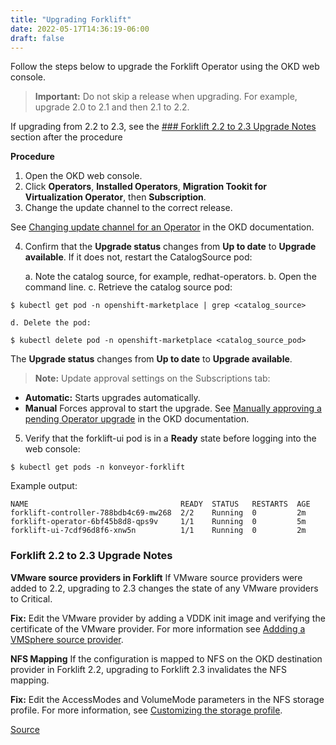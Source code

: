 ```yaml
---
title: "Upgrading Forklift"
date: 2022-05-17T14:36:19-06:00
draft: false
---
```

Follow the steps below to upgrade the Forklift Operator using the OKD web console.

> **Important:** Do not skip a release when upgrading.  For example, upgrade 2.0 to 2.1 and then 2.1 to 2.2.

If upgrading from 2.2 to 2.3, see the [### Forklift 2.2 to 2.3 Upgrade Notes](#Forklift-2.2-to-2.3-Upgrade-Notes) section after the procedure

**Procedure**
1. Open the OKD web console.
2. Click **Operators**, **Installed Operators**, **Migration Tookit for Virtualization Operator**, then **Subscription**.
3. Change the update channel to the correct release.

See [Changing update channel for an Operator](https://docs.okd.io/latest/operators/admin/olm-upgrading-operators.html#olm-changing-update-channel_olm-upgrading-operators) in the OKD documentation.

4. Confirm that the **Upgrade status** changes from **Up to date** to **Upgrade available**. If it does not, restart the CatalogSource pod:

    a. Note the catalog source, for example, redhat-operators.
    b. Open the command line.
    c. Retrieve the catalog source pod:
```
$ kubectl get pod -n openshift-marketplace | grep <catalog_source>
```
    d. Delete the pod:
```
$ kubectl delete pod -n openshift-marketplace <catalog_source_pod>
```
The **Upgrade status** changes from **Up to date** to **Upgrade available**.

> **Note:** Update approval settings on the Subscriptions tab:
* **Automatic:** Starts upgrades automatically.
* **Manual** Forces approval to start the upgrade. See [Manually approving a pending Operator upgrade](https://docs.okd.io/latest/operators/admin/olm-upgrading-operators.html#olm-approving-pending-upgrade_olm-upgrading-operators) in the OKD documentation.

5. Verify that the forklift-ui pod is in a **Ready** state before logging into the web console:
```
$ kubectl get pods -n konveyor-forklift
```
Example output:
```
NAME                                  READY  STATUS   RESTARTS  AGE
forklift-controller-788bdb4c69-mw268  2/2    Running  0         2m
forklift-operator-6bf45b8d8-qps9v     1/1    Running  0         5m
forklift-ui-7cdf96d8f6-xnw5n          1/1    Running  0         2m
```
### Forklift 2.2 to 2.3 Upgrade Notes
**VMware source providers in Forklift** If VMware source providers were added to 2.2, upgrading to 2.3 changes the state of any VMware providers to Critical.

**Fix:** Edit the VMware provider by adding a VDDK init image and verifying the certificate of the VMware provider. For more information see [Addding a VMSphere source provider](https://access.redhat.com/documentation/en-us/migration_toolkit_for_virtualization/2.2/html/installing_and_using_the_migration_toolkit_for_virtualization/migrating-vms-web-console#adding-source-provider_vmware).

**NFS Mapping**
If the configuration is mapped to NFS on the OKD destination provider in Forklift 2.2, upgrading to Forklift 2.3 invalidates the NFS mapping.

**Fix:** Edit the AccessModes and VolumeMode parameters in the NFS storage profile. For more information, see [Customizing the storage profile](https://access.redhat.com/documentation/en-us/openshift_container_platform/4.9/html-single/virtualization/index#virt-customizing-storage-profile_virt-creating-data-volumes).

[Source](https://github.com/konveyor/konveyor.github.io/blob/main/content/Forklift/InstallingForklift/upgrade.md)

